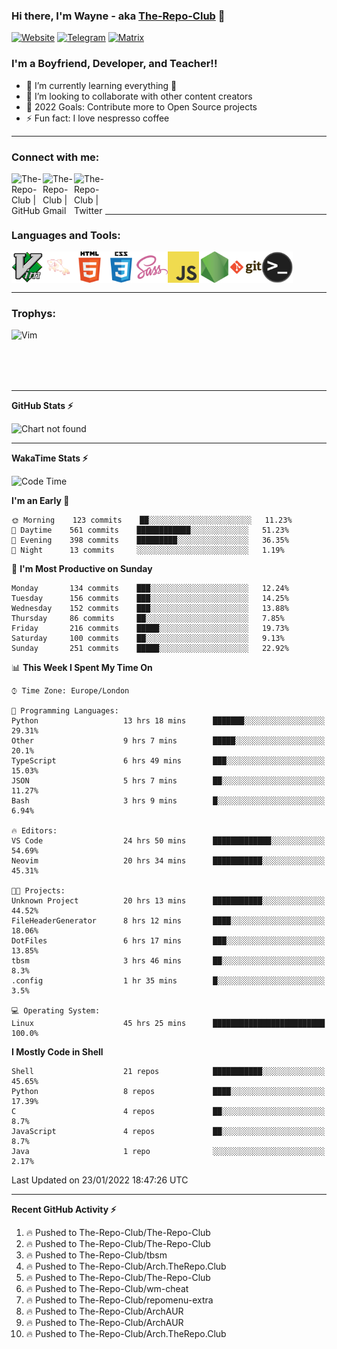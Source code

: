 ### Hi there, I'm Wayne - aka [The-Repo-Club][website] 👋

[![Website](https://img.shields.io/badge/Find%20on-Github-orange.svg?colorA=44475a&colorB=bd93f9&logo=github&style=flat-square)][website]
[![Telegram](https://img.shields.io/badge/Chat%20on-Telegram-orange.svg?colorA=44475a&colorB=bd93f9&logo=telegram&style=flat-square)][telegram]
[![Matrix](https://img.shields.io/badge/Chat%20on-Matrix-orange.svg?colorA=44475a&colorB=bd93f9&logo=matrix&style=flat-square)][matrix]

### I'm a Boyfriend, Developer, and Teacher!!

- 🌱 I’m currently learning everything 🤣
- 👯 I’m looking to collaborate with other content creators
- 🥅 2022 Goals: Contribute more to Open Source projects
- ⚡ Fun fact: I love nespresso coffee

---
### Connect with me:

[<img align="left" alt="The-Repo-Club | GitHub" width="50px" src="https://img.icons8.com/nolan/64/github.png" />][website]
[<img align="left" alt="The-Repo-Club | Gmail" width="50px" src="https://img.icons8.com/nolan/64/gmail.png" />][email]
[<img align="left" alt="The-Repo-Club | Twitter" width="50px" src="https://img.icons8.com/nolan/64/telegram-app.png" />][telegram]

[website]: https://github.com/The-Repo-Club/
[email]: mailto:wayne6324@gmail.com
[telegram]: https://t.me/TheRepoClub
[matrix]: https://matrix.to/#/@the-repo-club:kde.org

<br />
<br />
<br />

---
### Languages and Tools:

<img align="left" alt="Vim" width="50px" src="https://raw.githubusercontent.com/github/explore/80688e429a7d4ef2fca1e82350fe8e3517d3494d/topics/vim/vim.png" />
<img align="left" alt="Fish" width="50px" src="https://raw.githubusercontent.com/github/explore/80688e429a7d4ef2fca1e82350fe8e3517d3494d/topics/fish/fish.png" />
<img align="left" alt="HTML5" width="50px" src="https://raw.githubusercontent.com/github/explore/80688e429a7d4ef2fca1e82350fe8e3517d3494d/topics/html/html.png" />
<img align="left" alt="CSS3" width="50px" src="https://raw.githubusercontent.com/github/explore/80688e429a7d4ef2fca1e82350fe8e3517d3494d/topics/css/css.png" />
<img align="left" alt="Sass" width="50px" src="https://raw.githubusercontent.com/github/explore/80688e429a7d4ef2fca1e82350fe8e3517d3494d/topics/sass/sass.png" />
<img align="left" alt="JavaScript" width="50px" src="https://raw.githubusercontent.com/github/explore/80688e429a7d4ef2fca1e82350fe8e3517d3494d/topics/javascript/javascript.png" />
<img align="left" alt="Node.js" width="50px" src="https://raw.githubusercontent.com/github/explore/80688e429a7d4ef2fca1e82350fe8e3517d3494d/topics/nodejs/nodejs.png" />
<img align="left" alt="Git" width="50px" src="https://raw.githubusercontent.com/github/explore/80688e429a7d4ef2fca1e82350fe8e3517d3494d/topics/git/git.png" />
<img align="left" alt="Terminal" width="50px" src="https://raw.githubusercontent.com/github/explore/80688e429a7d4ef2fca1e82350fe8e3517d3494d/topics/terminal/terminal.png" />

<br />
<br />
<br />

---
### Trophys:

<img align="left" alt="Vim" width="1200px" src="https://github-profile-trophy.vercel.app/?username=The-Repo-Club&theme=dracula&margin-w=8&margin-h=8&column=8" />

---

<br />
<br />
<br />
<br />

---
**GitHub Stats ⚡**

![Chart not found](https://github-readme-stats.vercel.app/api?username=The-Repo-Club&theme=tokyonight&show_icons=true&count_private=true&hide_border=true&include_all_commits=true&custom_title=The-Repo-Club%27s+GitHub+Stats)


---
**WakaTime Stats ⚡**

<!--START_SECTION:waka-->
![Code Time](http://img.shields.io/badge/Code%20Time-428%20hrs%2041%20mins-blue)

**I'm an Early 🐤** 

```text
🌞 Morning    123 commits    ██░░░░░░░░░░░░░░░░░░░░░░░   11.23% 
🌆 Daytime    561 commits    ████████████░░░░░░░░░░░░░   51.23% 
🌃 Evening    398 commits    █████████░░░░░░░░░░░░░░░░   36.35% 
🌙 Night      13 commits     ░░░░░░░░░░░░░░░░░░░░░░░░░   1.19%

```
📅 **I'm Most Productive on Sunday** 

```text
Monday       134 commits    ███░░░░░░░░░░░░░░░░░░░░░░   12.24% 
Tuesday      156 commits    ███░░░░░░░░░░░░░░░░░░░░░░   14.25% 
Wednesday    152 commits    ███░░░░░░░░░░░░░░░░░░░░░░   13.88% 
Thursday     86 commits     ██░░░░░░░░░░░░░░░░░░░░░░░   7.85% 
Friday       216 commits    █████░░░░░░░░░░░░░░░░░░░░   19.73% 
Saturday     100 commits    ██░░░░░░░░░░░░░░░░░░░░░░░   9.13% 
Sunday       251 commits    █████░░░░░░░░░░░░░░░░░░░░   22.92%

```


📊 **This Week I Spent My Time On** 

```text
⌚︎ Time Zone: Europe/London

💬 Programming Languages: 
Python                   13 hrs 18 mins      ███████░░░░░░░░░░░░░░░░░░   29.31% 
Other                    9 hrs 7 mins        █████░░░░░░░░░░░░░░░░░░░░   20.1% 
TypeScript               6 hrs 49 mins       ███░░░░░░░░░░░░░░░░░░░░░░   15.03% 
JSON                     5 hrs 7 mins        ██░░░░░░░░░░░░░░░░░░░░░░░   11.27% 
Bash                     3 hrs 9 mins        █░░░░░░░░░░░░░░░░░░░░░░░░   6.94%

🔥 Editors: 
VS Code                  24 hrs 50 mins      █████████████░░░░░░░░░░░░   54.69% 
Neovim                   20 hrs 34 mins      ███████████░░░░░░░░░░░░░░   45.31%

🐱‍💻 Projects: 
Unknown Project          20 hrs 13 mins      ███████████░░░░░░░░░░░░░░   44.52% 
FileHeaderGenerator      8 hrs 12 mins       ████░░░░░░░░░░░░░░░░░░░░░   18.06% 
DotFiles                 6 hrs 17 mins       ███░░░░░░░░░░░░░░░░░░░░░░   13.85% 
tbsm                     3 hrs 46 mins       ██░░░░░░░░░░░░░░░░░░░░░░░   8.3% 
.config                  1 hr 35 mins        █░░░░░░░░░░░░░░░░░░░░░░░░   3.5%

💻 Operating System: 
Linux                    45 hrs 25 mins      █████████████████████████   100.0%

```

**I Mostly Code in Shell** 

```text
Shell                    21 repos            ███████████░░░░░░░░░░░░░░   45.65% 
Python                   8 repos             ████░░░░░░░░░░░░░░░░░░░░░   17.39% 
C                        4 repos             ██░░░░░░░░░░░░░░░░░░░░░░░   8.7% 
JavaScript               4 repos             ██░░░░░░░░░░░░░░░░░░░░░░░   8.7% 
Java                     1 repo              ░░░░░░░░░░░░░░░░░░░░░░░░░   2.17%

```



 Last Updated on 23/01/2022 18:47:26 UTC
<!--END_SECTION:waka-->

---

**Recent GitHub Activity :zap:**

<!--START_SECTION:activity-->
1. 🔥 Pushed to The-Repo-Club/The-Repo-Club
2. 🔥 Pushed to The-Repo-Club/The-Repo-Club
3. 🔥 Pushed to The-Repo-Club/tbsm
4. 🔥 Pushed to The-Repo-Club/Arch.TheRepo.Club
5. 🔥 Pushed to The-Repo-Club/The-Repo-Club
6. 🔥 Pushed to The-Repo-Club/wm-cheat
7. 🔥 Pushed to The-Repo-Club/repomenu-extra
8. 🔥 Pushed to The-Repo-Club/ArchAUR
9. 🔥 Pushed to The-Repo-Club/ArchAUR
10. 🔥 Pushed to The-Repo-Club/Arch.TheRepo.Club
<!--END_SECTION:activity-->